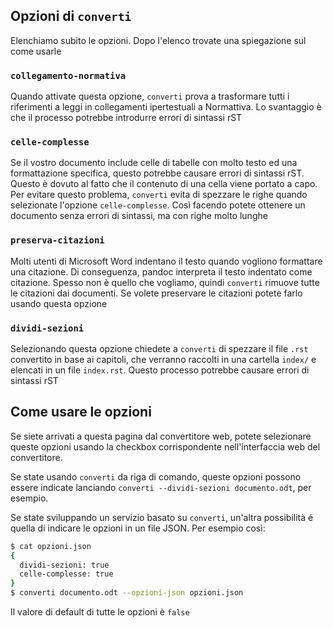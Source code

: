 
## Opzioni di `converti`

Elenchiamo subito le opzioni. Dopo l'elenco trovate una spiegazione
sul come usarle

### `collegamento-normativa`

Quando attivate questa opzione, `converti` prova a trasformare tutti i
riferimenti a leggi in collegamenti ipertestuali a Normattiva. Lo
svantaggio è che il processo potrebbe introdurre errori di sintassi
rST

### `celle-complesse`

Se il vostro documento include celle di tabelle con molto testo ed una
formattazione specifica, questo potrebbe causare errori di sintassi
rST. Questo è dovuto al fatto che il contenuto di una cella viene
portato a capo. Per evitare questo problema, `converti` evita di
spezzare le righe quando selezionate l'opzione `celle-complesse`. Così
facendo potete ottenere un documento senza errori di sintassi, ma con
righe molto lunghe

### `preserva-citazioni`

Molti utenti di Microsoft Word indentano il testo quando vogliono
formattare una citazione. Di conseguenza, pandoc interpreta il testo
indentato come citazione. Spesso non è quello che vogliamo, quindi
`converti` rimuove tutte le citazioni dai documenti. Se volete
preservare le citazioni potete farlo usando questa opzione

### `dividi-sezioni`

Selezionando questa opzione chiedete a `converti` di spezzare il file
`.rst` convertito in base ai capitoli, che verranno raccolti in una
cartella `index/` e elencati in un file `index.rst`. Questo processo
potrebbe causare errori di sintassi rST

## Come usare le opzioni

Se siete arrivati a questa pagina dal convertitore web, potete
selezionare queste opzioni usando la checkbox corrispondente
nell'interfaccia web del convertitore.

Se state usando `converti` da riga di comando, queste opzioni possono
essere indicate lanciando `converti --dividi-sezioni documento.odt`,
per esempio.

Se state sviluppando un servizio basato su `converti`, un'altra
possibilità é quella di indicare le opzioni in un file JSON. Per
esempio così:

```bash
$ cat opzioni.json
{
  dividi-sezioni: true
  celle-complesse: true
}
$ converti documento.odt --opzioni-json opzioni.json
```

Il valore di default di tutte le opzioni è `false`
